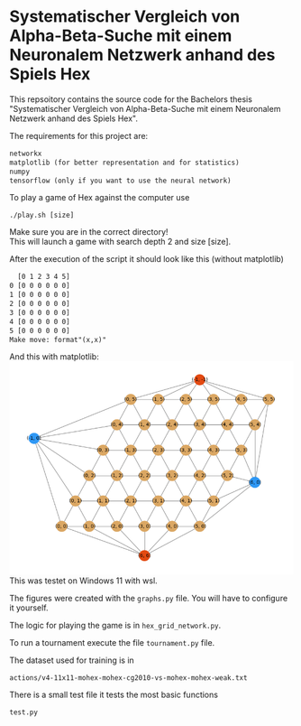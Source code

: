 # Systematischer Vergleich von Alpha-Beta-Suche mit einem Neuronalem Netzwerk anhand des Spiels Hex

This repsoitory contains the source code for the Bachelors thesis "Systematischer Vergleich von Alpha-Beta-Suche mit einem Neuronalem Netzwerk anhand des Spiels Hex".

The requirements for this project are: 
```
networkx
matplotlib (for better representation and for statistics)
numpy
tensorflow (only if you want to use the neural network)

```

To play a game of Hex against the computer use 
```
./play.sh [size]
```
Make sure you are in the correct directory!  
This will launch a game with search depth 2 and size [size].  
 
After the execution of the script it should look like this (without matplotlib) 
```
  [0 1 2 3 4 5]
0 [0 0 0 0 0 0]
1 [0 0 0 0 0 0]
2 [0 0 0 0 0 0]
3 [0 0 0 0 0 0]
4 [0 0 0 0 0 0]
5 [0 0 0 0 0 0]
Make move: format"(x,x)"
```
And this with matplotlib:  
![graph](graph_pic.png)  
This was testet on Windows 11 with wsl.

The figures were created with the `graphs.py` file.
You will have to configure it yourself.  

The logic for playing the game is in `hex_grid_network.py`.

To run a tournament execute the file `tournament.py` file.

The dataset used for training is in 
 ```
actions/v4-11x11-mohex-mohex-cg2010-vs-mohex-mohex-weak.txt
```
There is a small test file it tests the most basic functions
```
test.py
```
